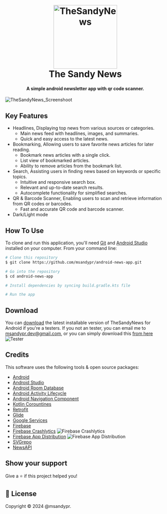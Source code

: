 
<h1 align="center">
  <br>
  <a href="https://github.com/msandypr/android-news-app"><img src="https://i.ibb.co/125bfWw/newspaper-news-svgrepo-com.png" alt="TheSandyNews" width="200"></a>
  <br>
  The Sandy News
  <br>
</h1>

<h4 align="center">A simple android newsletter app with qr code scanner.</h4>

![TheSandyNews_Screenshoot](https://github.com/msandypr/android-news-app/assets/60559936/e0999d00-6c1b-49a8-9f7e-fd73a35f5ed2)

## Key Features

* Headlines, Displaying top news from various sources or categories.
  - Main news feed with headlines, images, and summaries.
  - Quick and easy access to the latest news.
* Bookmarking, Allowing users to save favorite news articles for later reading.
  - Bookmark news articles with a single click.
  - List view of bookmarked articles.
  - Ability to remove articles from the bookmark list.
* Search, Assisting users in finding news based on keywords or specific topics.
  - Intuitive and responsive search box.
  - Relevant and up-to-date search results.
  - Autocomplete functionality for simplified searches.
* QR & Barcode Scanner, Enabling users to scan and retrieve information from QR codes or barcodes.
  - Fast and accurate QR code and barcode scanner.
* Dark/Light mode

## How To Use

To clone and run this application, you'll need [Git](https://git-scm.com) and [Android Studio](https://developer.android.com/studio) installed on your computer. From your command line:

```bash
# Clone this repository
$ git clone https://github.com/msandypr/android-news-app.git

# Go into the repository
$ cd android-news-app

# Install dependencies by syncing build.gradle.kts file

# Run the app
```

## Download

You can [download](https://appdistribution.firebase.google.com/testerapps/1:473215931903:android:8d76c7aed546264e8d03ca/releases/6m5l27g8om7fo?utm_source=firebase-console) the latest installable version of TheSandyNews for Android if you're a testers.
If you not an tester, you can email me to msandypr.dev@gmail.com, or you can simply download this [from here](https://drive.google.com/file/d/1xcLlRJAr7pCBsDNxzE2PbQUgHOCknroD/view?usp=sharing)
![Tester](https://github.com/msandypr/android-news-app/assets/60559936/d996d32f-ca41-4859-9d1b-7bcd707434cd)


## Credits

This software uses the following tools & open source packages:

- [Android](https://www.android.com/)
- [Android Studio](https://developer.android.com/studio)
- [Android Room Database](https://developer.android.com/training/data-storage/room)
- [Android Activity Lifecycle](https://developer.android.com/guide/components/activities/activity-lifecycle)
- [Android Navigation Component](https://developer.android.com/guide/navigation)
- [Kotlin Corountines](https://kotlinlang.org/docs/coroutines-overview.html)
- [Retrofit](https://square.github.io/retrofit/)
- [Glide](https://github.com/bumptech/glide)
- [Google Services](https://www.android.com/intl/id_id/gms/)
- [Firebase](https://firebase.google.com/)
- [Firebase Crashlytics](https://firebase.google.com/docs/crashlytics)
    ![Firebase Crashlytics](https://github.com/msandypr/android-news-app/assets/60559936/6f244809-316e-49d5-a752-b6c577cf5afe)
- [Firebase App Distribution](https://firebase.google.com/docs/app-distribution)
    ![Firebase App Distribution](https://github.com/msandypr/android-news-app/assets/60559936/26140ec3-a95e-4162-98bc-5669ec7396e1)
- [SVGrepo](https://www.svgrepo.com/)
- [NewsAPI](https://newsapi.org/)

## Show your support

Give a ⭐️ if this project helped you!

## 📝 License

Copyright © 2024 @msandypr.<br />

